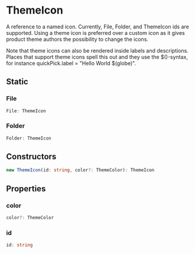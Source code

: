 # ThemeIcon

A reference to a named icon. Currently, File, Folder, and ThemeIcon ids are supported. Using a theme icon is preferred over a custom icon as it gives product theme authors the possibility to change the icons.

Note that theme icons can also be rendered inside labels and descriptions. Places that support theme icons spell this out and they use the $(<name>)-syntax, for instance quickPick.label = "Hello World $(globe)".

## Static

### File

```typescript
File: ThemeIcon
```

### Folder

```typescript
Folder: ThemeIcon
```

## Constructors

```typescript
new ThemeIcon(id: string, color?: ThemeColor): ThemeIcon
```

## Properties

### color

```typescript
color?: ThemeColor
```

### id

```typescript
id: string
```

